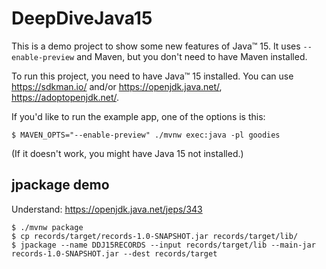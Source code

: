 # DeepDiveJava15

This is a demo project to show some new features of Java™ 15.
It uses `--enable-preview` and Maven, but you don't need to have Maven installed.

To run this project, you need to have Java™ 15 installed. You can use https://sdkman.io/ and/or https://openjdk.java.net/, https://adoptopenjdk.net/.

If you'd like to run the example app, one of the options is this:

    $ MAVEN_OPTS="--enable-preview" ./mvnw exec:java -pl goodies

(If it doesn't work, you might have Java 15 not installed.)

## jpackage demo
Understand: https://openjdk.java.net/jeps/343

    $ ./mvnw package 
    $ cp records/target/records-1.0-SNAPSHOT.jar records/target/lib/
    $ jpackage --name DDJ15RECORDS --input records/target/lib --main-jar records-1.0-SNAPSHOT.jar --dest records/target